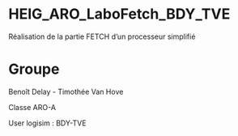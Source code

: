 # HEIG_ARO_LaboFetch_BDY_TVE
Réalisation de la partie FETCH d’un processeur simplifié

# Groupe

Benoît Delay - Timothée Van Hove

Classe ARO-A

User logisim : BDY-TVE
